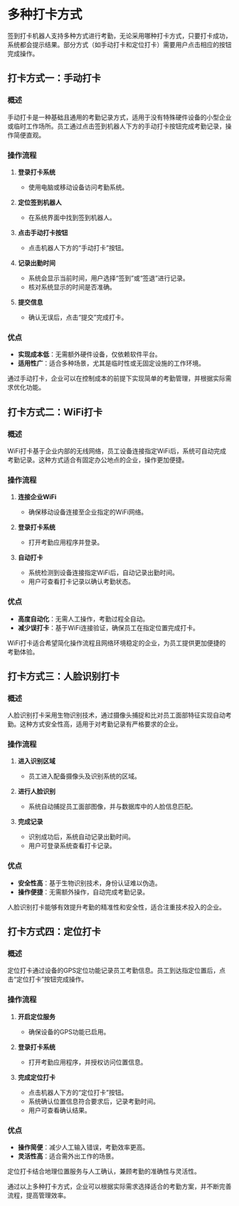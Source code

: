 # 多种打卡方式

签到打卡机器人支持多种方式进行考勤，无论采用哪种打卡方式，只要打卡成功，系统都会提示结果。部分方式（如手动打卡和定位打卡）需要用户点击相应的按钮完成操作。

## 打卡方式一：手动打卡

### 概述
手动打卡是一种基础且通用的考勤记录方式，适用于没有特殊硬件设备的小型企业或临时工作场所。员工通过点击签到机器人下方的手动打卡按钮完成考勤记录，操作简便直观。

### 操作流程

1. **登录打卡系统**
   - 使用电脑或移动设备访问考勤系统。

2. **定位签到机器人**
   - 在系统界面中找到签到机器人。

3. **点击手动打卡按钮**
   - 点击机器人下方的“手动打卡”按钮。

4. **记录出勤时间**
   - 系统会显示当前时间，用户选择“签到”或“签退”进行记录。
   - 核对系统显示的时间是否准确。

5. **提交信息**
   - 确认无误后，点击“提交”完成打卡。

### 优点
- **实现成本低**：无需额外硬件设备，仅依赖软件平台。
- **适用性广**：适合多种场景，尤其是临时性或无固定设施的工作环境。

通过手动打卡，企业可以在控制成本的前提下实现简单的考勤管理，并根据实际需求优化功能。


## 打卡方式二：WiFi打卡

### 概述
WiFi打卡基于企业内部的无线网络，员工设备连接指定WiFi后，系统可自动完成考勤记录。这种方式适合有固定办公地点的企业，操作更加便捷。

### 操作流程

1. **连接企业WiFi**
   - 确保移动设备连接至企业指定的WiFi网络。

2. **登录打卡系统**
   - 打开考勤应用程序并登录。

3. **自动打卡**
   - 系统检测到设备连接指定WiFi后，自动记录出勤时间。
   - 用户可查看打卡记录以确认考勤状态。

### 优点
- **高度自动化**：无需人工操作，考勤过程全自动。
- **减少误打卡**：基于WiFi连接验证，确保员工在指定位置完成打卡。

WiFi打卡适合希望简化操作流程且网络环境稳定的企业，为员工提供更加便捷的考勤体验。


## 打卡方式三：人脸识别打卡

### 概述
人脸识别打卡采用生物识别技术，通过摄像头捕捉和比对员工面部特征实现自动考勤。这种方式安全性高，适用于对考勤记录有严格要求的企业。

### 操作流程

1. **进入识别区域**
   - 员工进入配备摄像头及识别系统的区域。

2. **进行人脸识别**
   - 系统自动捕捉员工面部图像，并与数据库中的人脸信息匹配。

3. **完成记录**
   - 识别成功后，系统自动记录出勤时间。
   - 用户可登录系统查看打卡记录。

### 优点
- **安全性高**：基于生物识别技术，身份认证难以伪造。
- **操作便捷**：无需额外操作，自动完成考勤记录。

人脸识别打卡能够有效提升考勤的精准性和安全性，适合注重技术投入的企业。


## 打卡方式四：定位打卡

### 概述
定位打卡通过设备的GPS定位功能记录员工考勤信息。员工到达指定位置后，点击“定位打卡”按钮完成操作。

### 操作流程

1. **开启定位服务**
   - 确保设备的GPS功能已启用。

2. **登录打卡系统**
   - 打开考勤应用程序，并授权访问位置信息。

3. **完成定位打卡**
   - 点击机器人下方的“定位打卡”按钮。
   - 系统确认位置信息符合要求后，记录考勤时间。
   - 用户可查看确认结果。

### 优点
- **操作简便**：减少人工输入错误，考勤效率更高。
- **灵活性高**：适合需外出工作的场景。

定位打卡结合地理位置服务与人工确认，兼顾考勤的准确性与灵活性。


通过以上多种打卡方式，企业可以根据实际需求选择适合的考勤方案，并不断完善流程，提高管理效率。

